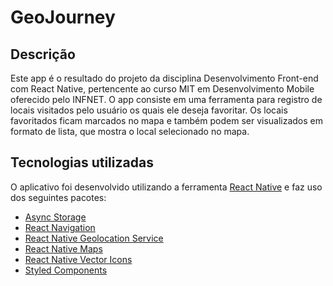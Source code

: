# GeoJourney

## Descrição

Este app é o resultado do projeto da disciplina Desenvolvimento Front-end com React Native, pertencente ao curso MIT em Desenvolvimento Mobile oferecido pelo INFNET.
O app consiste em uma ferramenta para registro de locais visitados pelo usuário os quais ele deseja favoritar.
Os locais favoritados ficam marcados no mapa e também podem ser visualizados em formato de lista, que mostra o local selecionado no mapa.

## Tecnologias utilizadas

O aplicativo foi desenvolvido utilizando a ferramenta [React Native](https://reactnative.dev) e faz uso dos seguintes pacotes:

- [Async Storage](https://github.com/react-native-async-storage/async-storage)
- [React Navigation](https://reactnavigation.org)
- [React Native Geolocation Service](https://github.com/Agontuk/react-native-geolocation-service)
- [React Native Maps](https://github.com/react-native-maps/react-native-maps)
- [React Native Vector Icons](https://github.com/oblador/react-native-vector-icons)
- [Styled Components](https://styled-components.com)
